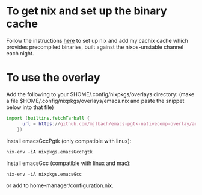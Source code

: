 # To get nix and set up the binary cache

Follow the instructions [here](https://app.cachix.org/cache/mjlbach) to set up nix and add my cachix cache which provides precompiled binaries, built against the nixos-unstable channel each night.

# To use the overlay

Add the following to your $HOME/.config/nixpkgs/overlays directory: (make a file $HOME/.config/nixpkgs/overlays/emacs.nix and paste the snippet below into that file)

```nix
import (builtins.fetchTarball {
      url = https://github.com/mjlbach/emacs-pgtk-nativecomp-overlay/archive/master.tar.gz;
    })
```

Install emacsGccPgtk (only compatible with linux):
```
nix-env -iA nixpkgs.emacsGccPgtk
```

Install emacsGcc (compatible with linux and mac):
```
nix-env -iA nixpkgs.emacsGcc
```
or add to home-manager/configuration.nix.
